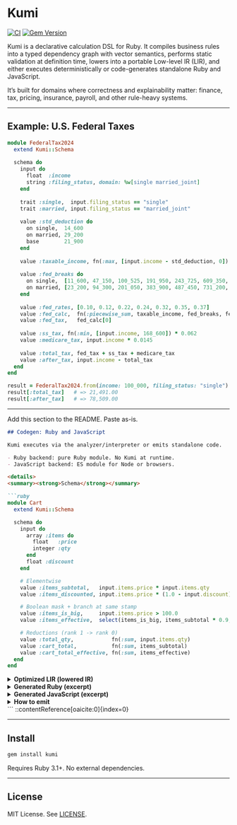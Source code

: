 # Kumi

[![CI](https://github.com/amuta/kumi/workflows/CI/badge.svg)](https://github.com/amuta/kumi/actions)
[![Gem Version](https://badge.fury.io/rb/kumi.svg)](https://badge.fury.io/rb/kumi)

Kumi is a declarative calculation DSL for Ruby. It compiles business rules into a typed dependency graph with vector semantics, performs static validation at definition time, lowers into a portable Low-level IR (LIR), and either executes deterministically or code-generates standalone Ruby and JavaScript.

It’s built for domains where correctness and explainability matter: finance, tax, pricing, insurance, payroll, and other rule-heavy systems.

---

## Example: U.S. Federal Taxes

```ruby
module FederalTax2024
  extend Kumi::Schema
  
  schema do
    input do
      float  :income
      string :filing_status, domain: %w[single married_joint]
    end
    
    trait :single,  input.filing_status == "single"
    trait :married, input.filing_status == "married_joint"
    
    value :std_deduction do
      on single,  14_600
      on married, 29_200
      base        21_900
    end
    
    value :taxable_income, fn(:max, [input.income - std_deduction, 0])
    
    value :fed_breaks do
      on single,  [11_600, 47_150, 100_525, 191_950, 243_725, 609_350, Float::INFINITY]
      on married, [23_200, 94_300, 201_050, 383_900, 487_450, 731_200, Float::INFINITY]
    end
    
    value :fed_rates, [0.10, 0.12, 0.22, 0.24, 0.32, 0.35, 0.37]
    value :fed_calc,  fn(:piecewise_sum, taxable_income, fed_breaks, fed_rates)
    value :fed_tax,   fed_calc[0]
    
    value :ss_tax, fn(:min, [input.income, 168_600]) * 0.062
    value :medicare_tax, input.income * 0.0145
    
    value :total_tax, fed_tax + ss_tax + medicare_tax
    value :after_tax, input.income - total_tax
  end
end

result = FederalTax2024.from(income: 100_000, filing_status: "single")
result[:total_tax]   # => 21,491.00
result[:after_tax]   # => 78,509.00
```

---

Add this section to the README. Paste as-is.

````markdown
## Codegen: Ruby and JavaScript

Kumi executes via the analyzer/interpreter or emits standalone code.

- Ruby backend: pure Ruby module. No Kumi at runtime.
- JavaScript backend: ES module for Node or browsers.

<details>
<summary><strong>Schema</strong></summary>

```ruby
module Cart
  extend Kumi::Schema

  schema do
    input do
      array :items do
        float   :price
        integer :qty
      end
      float :discount
    end

    # Elementwise
    value :items_subtotal,   input.items.price * input.items.qty
    value :items_discounted, input.items.price * (1.0 - input.discount)

    # Boolean mask + branch at same stamp
    value :items_is_big,     input.items.price > 100.0
    value :items_effective,  select(items_is_big, items_subtotal * 0.9, items_subtotal)

    # Reductions (rank 1 -> rank 0)
    value :total_qty,            fn(:sum, input.items.qty)
    value :cart_total,           fn(:sum, items_subtotal)
    value :cart_total_effective, fn(:sum, items_effective)
  end
end
````

</details>

<details>
<summary><strong>Optimized LIR (lowered IR)</strong></summary>

```bash
# ...

(Declaration cart_total
  %acc_36 = decl_acc :: float
  %t37 = load_input "items" :: array
  loop items id=L6 in %t37 as el=%items_el_38, idx=%items_i_39
    %t57 = load_field items_el_38["price"] :: float
    %t58 = load_field items_el_38["qty"] :: integer
    %t59 = call core.mul(%t57, %t58) :: float
    %acc_36 = acc_add agg.sum(%acc_36, %t59) :: float
  end_loop
  %t41 = acc_load %acc_36 :: float
  yield %t41
)
(Declaration cart_total_effective
  %acc_42 = decl_acc :: float
  %t43 = load_input "items" :: array
  %t69 = const 100.0 :: float
  %t63 = const 0.9 :: float
  loop items id=L7 in %t43 as el=%items_el_44, idx=%items_i_45
    %t68 = load_field items_el_44["price"] :: float
    %t73 = load_field items_el_44["qty"] :: integer
    %t70 = call core.gt(%t68, %__immediate_placeholder__) :: boolean
    %t74 = call core.mul(%t68, %t73) :: float
    %t64 = call core.mul(%t74, %__immediate_placeholder__) :: float
    %t66 = select %t70, %t64, %t74 :: float
    %acc_42 = acc_add agg.sum(%acc_42, %t66) :: float
  end_loop
  %t47 = acc_load %acc_42 :: float
  yield %t47
)
```

</details>

<details>
<summary><strong>Generated Ruby (excerpt)</strong></summary>

```ruby
# Autogenerated by Kumi Codegen
module Kumi::Compiled::KUMI_ab5095ff65347e715e158fac0f8baa864bf96c953ee33be671467d16a6202958
  #  ...

  def _items_effective(input = @input)
    out = []
    t21 = input["items"] || input[:items]
    t21.each_with_index do |items_el_22, _items_i_23|
      t49 = items_el_22["price"] || items_el_22[:price]
      t54 = items_el_22["qty"] || items_el_22[:qty]
      t51 = t49 > 100.0
      t55 = t49 * t54
      t27 = t55 * 0.9
      t29 = t51 ? t27 : t55
      out << t29
    end
    out
  end

  def _total_qty(input = @input)
    acc_30 = 0.0
    t31 = input["items"] || input[:items]
    t31.each_with_index do |items_el_32, _items_i_33|
      t34 = items_el_32["qty"] || items_el_32[:qty]
      acc_30 += t34
    end
    acc_30
  end

  def _cart_total(input = @input)
    acc_36 = 0.0
    t37 = input["items"] || input[:items]
    t37.each_with_index do |items_el_38, _items_i_39|
      t57 = items_el_38["price"] || items_el_38[:price]
      t58 = items_el_38["qty"] || items_el_38[:qty]
      t59 = t57 * t58
      acc_36 += t59
    end
    acc_36
  end

  def _cart_total_effective(input = @input)
    acc_42 = 0.0
    t43 = input["items"] || input[:items]
    t43.each_with_index do |items_el_44, _items_i_45|
      t68 = items_el_44["price"] || items_el_44[:price]
      t73 = items_el_44["qty"] || items_el_44[:qty]
      t70 = t68 > 100.0
      t74 = t68 * t73
      t64 = t74 * 0.9
      t66 = t70 ? t64 : t74
      acc_42 += t66
    end
    acc_42
  end
end

```

</details>

<details>
<summary><strong>Generated JavaScript (excerpt)</strong></summary>

```js
// Autogenerated by Kumi Codegen for schema KUMI_ab5095ff65347e715e158fac0f8baa864bf96c953ee33be671467d16a6202958
export class KumiCompiledModule {
  // ...
  
  _cart_total(input = this.input) {
    let acc_36 = 0.0;
    let t37 = input["items"];
    t37?.forEach((items_el_38, items_i_39) => {
      let t57 = items_el_38?.price;
      let t58 = items_el_38?.qty;
      let t59 = t57 * t58;
      acc_36 += t59;
    });
    return acc_36;
  }

  _cart_total_effective(input = this.input) {
    let acc_42 = 0.0;
    let t43 = input["items"];
    t43?.forEach((items_el_44, items_i_45) => {
      let t68 = items_el_44?.price;
      let t73 = items_el_44?.qty;
      let t70 = t68 > 100.0;
      let t74 = t68 * t73;
      let t64 = t74 * 0.9;
      let t66 = t70 ? t64 : t74;
      acc_42 += t66;
    });
    return acc_42;
  }
}
```

</details>

<details>
<summary><strong>How to emit</strong></summary>

This is not on the published version, but if you clone this repository you can just copy a ./golden/<schema_name> and modify schema.kumi as you and run bin/kumi golden test <schema_name> 

</details>
```
::contentReference[oaicite:0]{index=0}


---

## Install

```bash
gem install kumi
```

Requires Ruby 3.1+. No external dependencies.

---

## License

MIT License. See [LICENSE](LICENSE).
